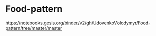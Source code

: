 # Food-pattern

https://notebooks.gesis.org/binder/v2/gh/UdovenkoVolodymyr/Food-pattern/tree/master/master
